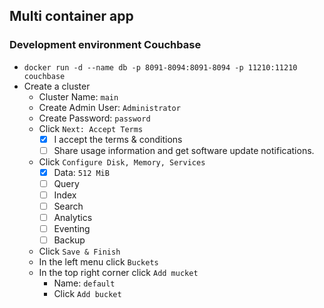 ## Multi container app

### Development environment Couchbase

- `docker run -d --name db -p 8091-8094:8091-8094 -p 11210:11210 couchbase`
- Create a cluster
  - Cluster Name: `main`
  - Create Admin User: `Administrator`
  - Create Password: `password`
  - Click `Next: Accept Terms`
    - [x] I accept the terms & conditions
    - [ ] Share usage information and get software update notifications.
  - Click `Configure Disk, Memory, Services`
      - [x] Data: `512 MiB`
      - [ ] Query
      - [ ] Index
      - [ ] Search
      - [ ] Analytics
      - [ ] Eventing
      - [ ] Backup
  - Click `Save & Finish`
  - In the left menu click `Buckets`
  - In the top right corner click `Add mucket`
    - Name: `default`
    - Click `Add bucket`